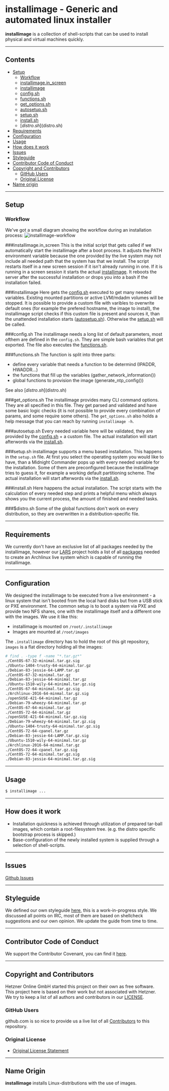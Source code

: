 # installimage - Generic and automated linux installer

**installimage** is a collection of shell-scripts that can be used to install physical and virtual machines quickly.

---

## Contents
+ [Setup](#setup)
    - [Workflow](#workflow)
    - [installimage.in_screen](#installimage.in_screen)
    - [installimage](#installimage)
    - [config.sh](#config.sh)
    - [functions.sh](#functions.sh)
    - [get_options.sh](#get_options.sh)
    - [autosetup.sh](#autosetup.sh)
    - [setup.sh](setup.sh)
    - [install.sh](#install.sh)
    - [$distro.sh]($distro.sh)
+ [Requirements](#requirements)
+ [Configuration](#configuration)
+ [Usage](#usage)
+ [How does it work](#how-does-it-work)
+ [Issues](#issues)
+ [Styleguide](#styleguide)
+ [Contributor Code of Conduct](#contributor-code-of-conduct)
+ [Copyright and Contributors](#copyright-and-contributors)
    - [GitHub Users](#github-users)
    - [Original License](#original-license)
+ [Name origin](#name-origin)

---

## Setup
### Workflow
We've got a small diagram showing the workflow during an installation process:
![installimage-workflow](https://rawgit.com/virtapi/installimage/master/installimage-workflow.svg)

###installimage.in_screen
This is the initial script that gets called if we automatically start the installimage after a boot process. It adjusts the PATH environment variable because the one provided by the live system may not include all needed path that the system has that we install. The script restarts itself in a new screen session if it isn't already running in one. If it is running in a screen session it starts the actual [installimage](#installimage). It reboots the server after the successful installation or drops you into a bash if the installation failed.

###installimage
Here gets the [config.sh](#config.sh) executed to get many needed variables. Existing mounted partitions or active LVM/mdadm volumes will be stopped. It is possible to provide a custom file with varibles to overwrite default ones (for example the prefered hostname, the image to install), the installimage script checks if this custom file is present and sources it, than the unattended installation starts ([autosetup.sh](#autosetup.sh)). Otherwise the [setup.sh](setup.sh) will be called.

###config.sh
The installimage needs a long list of default parameters, most ofthem are defined in the `config.sh`. They are simple bash variables that get exported. The file also executes the [functions.sh](#functions.sh).

###functions.sh
The function is split into three parts:
* define every variable that needs a function to be determind (IPADDR, HWADDR...)
* the functions that fill up the variables (gather_network_information())
* global functions to provision the image (generate_ntp_config())

See also [$distro.sh]($distro.sh)

###get_options.sh
The installimage provides many CLI command options. They are all specified in this file. They get parsed and validated and have some basic logic checks (it is not possible to provide every combination of params, and some require some others). The `get_options.sh` also holds a help message that you can reach by running `installimage -h`.

###autosetup.sh
Every needed variable here will be validated, they are provided by the [config.sh](#config.sh) + a custom file. The actual installation will start afterwords via the [install.sh](#install.sh).

###setup.sh
installimage supports a menu based installation. This happens in the `setup.sh` file. At first you select the operating system you would like to have, than a Midnight Commander pops up with every needed variable for the installation. Some of them are preconfigured because the installimage tries to guess it, for example a working default partitioning scheme. The actual installation will start afterwords via the [install.sh](#install.sh).

###install.sh
Here happens the actual installation. The script starts with the calculation of every needed step and prints a helpful menu which always shows you the current process, the amount of finished and needed tasks.

###$distro.sh
Some of the global functions don't work on every distribution, so they are overwritten in a distribution-specific file.

---

## Requirements
We currently don't have an exclusive list of all packages needed by the installimage, however our [LARS](https://github.com/virtapi/LARS#lars---live-arch-rescue-system) project holds a list of all [packages](https://github.com/virtapi/LARS/blob/master/packages.both) needed to create an Archlinux live system which is capable of running the installimage.

---

## Configuration
We designed the installimage to be executed from a live environment - a linux system that isn't booted from the local hard disks but from a USB stick or PXE environment. The common setup is to boot a system via PXE and provide two NFS shares, one with the installimage itself and a different one with the images. We use it like this:
* installimage is mounted on `/root/.installimage`
* Images are mounted at `/root/images`

The `.installimage` directory has to hold the root of this git repository, `images` is a flat directory holding all the images:
```bash
# find . -type f -name "*.tar.gz*"
./CentOS-67-32-minimal.tar.gz.sig
./Ubuntu-1404-trusty-64-minimal.tar.gz
./Debian-83-jessie-64-LAMP.tar.gz
./CentOS-67-32-minimal.tar.gz
./Debian-83-jessie-64-minimal.tar.gz
./Ubuntu-1510-wily-64-minimal.tar.gz.sig
./CentOS-67-64-minimal.tar.gz.sig
./Archlinux-2016-64-minmal.tar.gz.sig
./openSUSE-421-64-minimal.tar.gz
./Debian-79-wheezy-64-minimal.tar.gz
./CentOS-67-64-minimal.tar.gz
./CentOS-72-64-minimal.tar.gz
./openSUSE-421-64-minimal.tar.gz.sig
./Debian-79-wheezy-64-minimal.tar.gz.sig
./Ubuntu-1404-trusty-64-minimal.tar.gz.sig
./CentOS-72-64-cpanel.tar.gz
./Debian-83-jessie-64-LAMP.tar.gz.sig
./Ubuntu-1510-wily-64-minimal.tar.gz
./Archlinux-2016-64-minmal.tar.gz
./CentOS-72-64-cpanel.tar.gz.sig
./CentOS-72-64-minimal.tar.gz.sig
./Debian-83-jessie-64-minimal.tar.gz.sig
```

---


## Usage
```bash
$ installimage ...
```

---

## How does it work
* Installation quickness is achieved through utilization of prepared tar-ball images, which contain a root-filesystem tree. (e.g. the distro specific bootstrap process is skipped.)
* Base-configuration of the newly installed system is supplied through a selection of shell-scripts.

---

## Issues
[Github Issues](https://www.github.com/virtapi/installimage/issues)

---

## Styleguide
We defined our own styleguide [here](styleguide-bash.md), this is a work-in-progress style. We discussed all points on IRC, most of them are based on shellcheck suggestions and our own opinion. We update the guide from time to time.

---

## Contributor Code of Conduct
We support the Contributor Covenant, you can find it [here](code_of_conduct.md).

---

## Copyright and Contributors
Hetzner Online GmbH started this project on their own as free software. This project here is based on their work but not associated with Hetzner. We try to keep a list of all authors and contributors in our [LICENSE](LICENSE.md).

### GitHub Users
github.com is so nice to provide us a live list of all [Contributors](https://github.com/virtapi/installimage/graphs/contributors) to this repository.

### Original License
* [Original License Statement](http://wiki.hetzner.de/index.php/Installimage/en#Who_is_the_author_of_the_script.3F_Can_I_use_it_freely.3F)

---

## Name Origin
**installimage** installs Linux-distributions with the use of images.
